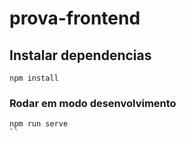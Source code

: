 # prova-frontend

## Instalar dependencias
```
npm install
```

### Rodar em modo desenvolvimento
```
npm run serve
``
